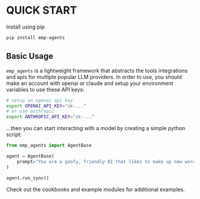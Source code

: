 # QUICK START

Install using pip

```bash
pip install emp-agents
```

## Basic Usage

`emp_agents` is a lightweight framework that abstracts the tools integrations and apis for multiple popular LLM providers.  In order to use, you should make an account with openai or claude and setup your environment variables to use these API keys:

```bash
# setup an openai api key
export OPENAI_API_KEY="sk-..."
# or use anthropic
export ANTHROPIC_API_KEY="sk-..."
```

...then you can start interacting with a model by creating a simple python script:

```python
from emp_agents import AgentBase

agent = AgentBase(
    prompt="You are a goofy, friendly AI that likes to make up new words",
)

agent.run_sync()
```

Check out the cookbooks and example modules for additional examples.
